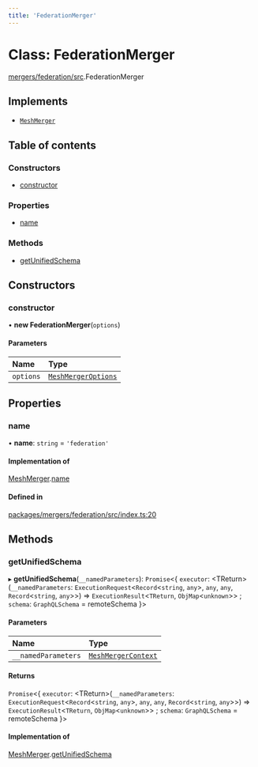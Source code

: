 ```yaml
---
title: 'FederationMerger'
---
```


# Class: FederationMerger

[mergers/federation/src](../modules/mergers_federation_src).FederationMerger

## Implements

- [`MeshMerger`](/docs/api/interfaces/types_src.MeshMerger)

## Table of contents

### Constructors

- [constructor](mergers_federation_src.FederationMerger#constructor)

### Properties

- [name](mergers_federation_src.FederationMerger#name)

### Methods

- [getUnifiedSchema](mergers_federation_src.FederationMerger#getunifiedschema)

## Constructors

### constructor

• **new FederationMerger**(`options`)

#### Parameters

| Name | Type |
| :------ | :------ |
| `options` | [`MeshMergerOptions`](/docs/api/interfaces/types_src.MeshMergerOptions) |

## Properties

### name

• **name**: `string` = `'federation'`

#### Implementation of

[MeshMerger](/docs/api/interfaces/types_src.MeshMerger).[name](/docs/api/interfaces/types_src.MeshMerger#name)

#### Defined in

[packages/mergers/federation/src/index.ts:20](https://github.com/Urigo/graphql-mesh/blob/master/packages/mergers/federation/src/index.ts#L20)

## Methods

### getUnifiedSchema

▸ **getUnifiedSchema**(`__namedParameters`): `Promise`<{ `executor`: <TReturn\>(`__namedParameters`: `ExecutionRequest`<`Record`<`string`, `any`\>, `any`, `any`, `Record`<`string`, `any`\>\>) => `ExecutionResult`<`TReturn`, `ObjMap`<`unknown`\>\> ; `schema`: `GraphQLSchema` = remoteSchema }\>

#### Parameters

| Name | Type |
| :------ | :------ |
| `__namedParameters` | [`MeshMergerContext`](/docs/api/interfaces/types_src.MeshMergerContext) |

#### Returns

`Promise`<{ `executor`: <TReturn\>(`__namedParameters`: `ExecutionRequest`<`Record`<`string`, `any`\>, `any`, `any`, `Record`<`string`, `any`\>\>) => `ExecutionResult`<`TReturn`, `ObjMap`<`unknown`\>\> ; `schema`: `GraphQLSchema` = remoteSchema }\>

#### Implementation of

[MeshMerger](/docs/api/interfaces/types_src.MeshMerger).[getUnifiedSchema](/docs/api/interfaces/types_src.MeshMerger#getunifiedschema)
